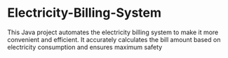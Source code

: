 # Electricity-Billing-System
This Java project automates the electricity billing system to make it more convenient and efficient. It accurately calculates the bill amount based on electricity consumption and ensures maximum safety
